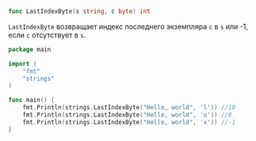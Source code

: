 ```go
func LastIndexByte(s string, c byte) int
```

`LastIndexByte` возвращает индекс последнего экземпляра `c` в `s` или -1, если `c` отсутствует в `s`.

```go
package main

import (
	"fmt"
	"strings"
)

func main() {
	fmt.Println(strings.LastIndexByte("Hello, world", 'l')) //10
	fmt.Println(strings.LastIndexByte("Hello, world", 'o')) //8
	fmt.Println(strings.LastIndexByte("Hello, world", 'x')) //-1
}
```